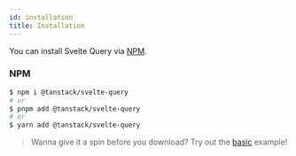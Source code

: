 ```yaml
---
id: installation
title: Installation
---
```


You can install Svelte Query via [NPM](https://npmjs.com).

### NPM

```bash
$ npm i @tanstack/svelte-query
# or
$ pnpm add @tanstack/svelte-query
# or
$ yarn add @tanstack/svelte-query
```

> Wanna give it a spin before you download? Try out the [basic](./examples/basic) example!
